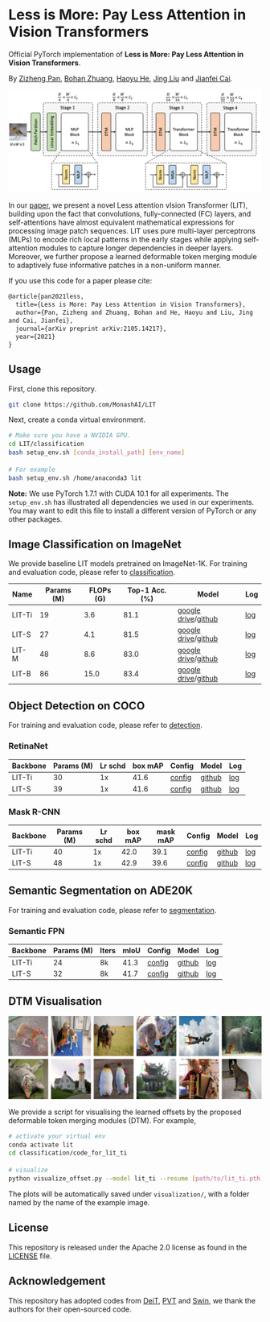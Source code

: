 # Less is More: Pay Less Attention in Vision Transformers

Official PyTorch implementation of **Less is More: Pay Less Attention in Vision Transformers**.

By [Zizheng Pan](https://scholar.google.com.au/citations?user=w_VMopoAAAAJ&hl=en), [Bohan Zhuang](https://sites.google.com/view/bohanzhuang), [Haoyu He](https://scholar.google.com/citations?user=aU1zMhUAAAAJ&hl=en), [Jing Liu](https://sites.google.com/view/jing-liu/%E9%A6%96%E9%A1%B5) and [Jianfei Cai](https://scholar.google.com/citations?user=N6czCoUAAAAJ&hl=en).



![](.github/lit.png)



In our [paper](https://arxiv.org/abs/2105.14217), we present a novel Less attention vIsion Transformer (LIT), building upon the fact that convolutions, fully-connected (FC) layers, and self-attentions have almost equivalent mathematical expressions for processing image patch sequences. LIT uses pure multi-layer perceptrons (MLPs) to encode rich local patterns in the early stages while applying self-attention modules to capture longer dependencies in deeper layers. Moreover, we further propose a learned deformable token merging module to adaptively fuse informative patches in a non-uniform manner.



If you use this code for a paper please cite:

```
@article{pan2021less,
  title={Less is More: Pay Less Attention in Vision Transformers},
  author={Pan, Zizheng and Zhuang, Bohan and He, Haoyu and Liu, Jing and Cai, Jianfei},
  journal={arXiv preprint arXiv:2105.14217},
  year={2021}
}
```



## Usage

First, clone this repository.

```bash
git clone https://github.com/MonashAI/LIT
```

Next, create a conda virtual environment.

```bash
# Make sure you have a NVIDIA GPU.
cd LIT/classification
bash setup_env.sh [conda_install_path] [env_name]

# For example
bash setup_env.sh /home/anaconda3 lit
```

**Note:** We use PyTorch 1.7.1 with CUDA 10.1 for all experiments. The `setup_env.sh` has illustrated all dependencies we used in our experiments. You may want to edit this file to install a different version of PyTorch or any other packages.




## Image Classification on ImageNet

We provide baseline LIT models pretrained on ImageNet-1K. For training and evaluation code, please refer to [classification](https://github.com/MonashAI/LIT/tree/main/classification).

| Name   | Params (M) | FLOPs (G) | Top-1 Acc. (%) | Model                                                        | Log                                                          |
| ------ | ---------- | --------- | -------------- | ------------------------------------------------------------ | ------------------------------------------------------------ |
| LIT-Ti | 19         | 3.6       | 81.1           | [google drive](https://drive.google.com/file/d/19X3u-0BtXXZRlWZeSe5e-Z0ocS6rWCFb/view?usp=sharing)/[github](https://github.com/MonashAI/LIT/releases/download/v1.0/lit_ti.pth) | [log](https://github.com/MonashAI/LIT/releases/download/v1.0/log_lit_ti.txt) |
| LIT-S  | 27         | 4.1       | 81.5           | [google drive](https://drive.google.com/file/d/1WbXspSpUFmiFEeJov4LNWEOLlgUO6eKs/view?usp=sharing)/[github](https://github.com/MonashAI/LIT/releases/download/v1.0/lit_s.pth) | [log](https://github.com/MonashAI/LIT/releases/download/v1.0/log_rank0_lit_small.txt) |
| LIT-M  | 48         | 8.6       | 83.0           | [google drive](https://drive.google.com/file/d/1HYJLmKSYO5rgGWPynzEMEG_TYEqFA0oy/view?usp=sharing)/[github](https://github.com/MonashAI/LIT/releases/download/v1.0/lit_m.pth) | [log](https://github.com/MonashAI/LIT/releases/download/v1.0/log_rank0_lit_medium.txt) |
| LIT-B  | 86         | 15.0      | 83.4           | [google drive](https://drive.google.com/file/d/1EX2CbCVUbc3IVFWdlnRoh7GBWov91iXb/view?usp=sharing)/[github](https://github.com/MonashAI/LIT/releases/download/v1.0/lit_b.pth) | [log](https://github.com/MonashAI/LIT/releases/download/v1.0/log_rank0_lit_base.txt) |




## Object Detection on COCO

For training and evaluation code, please refer to [detection](https://github.com/MonashAI/LIT/tree/main/detection).


### RetinaNet

| Backbone | Params (M) | Lr schd | box mAP | Config                                                       | Model                                                        | Log                                                          |
| -------- | ---------- | ------- | ------- | ------------------------------------------------------------ | ------------------------------------------------------------ | ------------------------------------------------------------ |
| LIT-Ti   | 30         | 1x      | 41.6    | [config](https://github.com/MonashAI/LIT/blob/main/detection/configs/lit/retinanet_lit_ti_fpn_1x_coco.py) | [github](https://github.com/MonashAI/LIT/releases/download/v2.0/retina_lit_ti.pth) | [log](https://github.com/MonashAI/LIT/releases/download/v2.0/retina_lit_ti.json) |
| LIT-S    | 39         | 1x      | 41.6    | [config](https://github.com/MonashAI/LIT/blob/main/detection/configs/lit/retinanet_lit_s_fpn_1x_coco.py) | [github](https://github.com/MonashAI/LIT/releases/download/v2.0/retina_lit_s.pth) | [log](https://github.com/MonashAI/LIT/releases/download/v2.0/retina_lit_s.json) |


### Mask R-CNN

| Backbone | Params (M) | Lr schd | box mAP | mask mAP | Config                                                       | Model                                                        | Log                                                          |
| -------- | ---------- | ------- | ------- | -------- | ------------------------------------------------------------ | ------------------------------------------------------------ | ------------------------------------------------------------ |
| LIT-Ti   | 40         | 1x      | 42.0    | 39.1     | [config](https://github.com/MonashAI/LIT/blob/main/detection/configs/lit/mask_rcnn_lit_ti_fpn_1x_coco.py) | [github](https://github.com/MonashAI/LIT/releases/download/v2.0/mask_rcnn_lit_ti.pth) | [log](https://github.com/MonashAI/LIT/releases/download/v2.0/mask_rcnn_lit_ti.json) |
| LIT-S    | 48         | 1x      | 42.9    | 39.6     | [config](https://github.com/MonashAI/LIT/blob/main/detection/configs/lit/mask_rcnn_lit_s_fpn_1x_coco.py) | [github](https://github.com/MonashAI/LIT/releases/download/v2.0/mask_rcnn_lit_s.pth) | [log](https://github.com/MonashAI/LIT/releases/download/v2.0/mask_rcnn_lit_s.json) |



## Semantic Segmentation on ADE20K

For training and evaluation code, please refer to [segmentation](https://github.com/MonashAI/LIT/tree/main/segmentation).


### Semantic FPN

| Backbone | Params (M) | Iters | mIoU | Config                                                       | Model                                                        | Log                                                          |
| -------- | ---------- | ----- | ---- | ------------------------------------------------------------ | ------------------------------------------------------------ | ------------------------------------------------------------ |
| LIT-Ti   | 24         | 8k    | 41.3 | [config](https://github.com/MonashAI/LIT/blob/main/segmentation/configs/lit/lit_ti_fpn_r50_512x512_80k_ade20k.py) | [github](https://github.com/MonashAI/LIT/releases/download/v2.0/sem_fpn_lit_ti.pth) | [log](https://github.com/MonashAI/LIT/releases/download/v2.0/sem_fpn_lit_ti_log.json) |
| LIT-S    | 32         | 8k    | 41.7 | [config](https://github.com/MonashAI/LIT/blob/main/segmentation/configs/lit/lit_s_fpn_r50_512x512_80k_ade20k.py) | [github](https://github.com/MonashAI/LIT/releases/download/v2.0/sem_fpn_lit_s.pth) | [log](https://github.com/MonashAI/LIT/releases/download/v2.0/sem_fpn_lit_s_log.json) |



## DTM Visualisation

![dpm_vis](.github/dpm_vis.jpg)

We provide a script for visualising the learned offsets by the proposed deformable token merging modules (DTM). For example,

```bash
# activate your virtual env
conda activate lit
cd classification/code_for_lit_ti

# visualize
python visualize_offset.py --model lit_ti --resume [path/to/lit_ti.pth] --vis_image visualization/demo.JPEG
```

The plots will be automatically saved under `visualization/`, with a folder named by the name of the example image.



## License

This repository is released under the Apache 2.0 license as found in the [LICENSE](https://github.com/MonashAI/LIT/blob/main/LICENSE) file.



## Acknowledgement

This repository has adopted codes from [DeiT](https://github.com/facebookresearch/deit), [PVT](https://github.com/whai362/PVT) and [Swin](https://github.com/microsoft/Swin-Transformer), we thank the authors for their open-sourced code.

